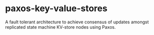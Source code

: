 # paxos-key-value-stores
A fault tolerant architecture to achieve consensus of updates amongst replicated state machine KV-store nodes using Paxos.
